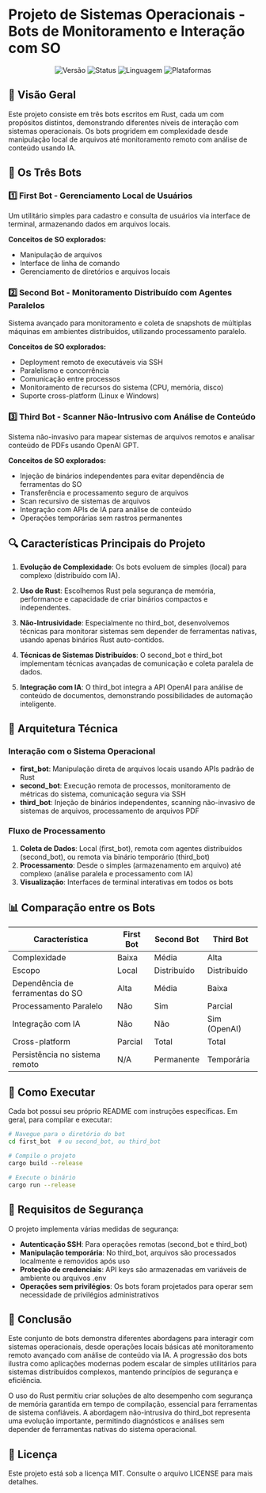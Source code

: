 # Projeto de Sistemas Operacionais - Bots de Monitoramento e Interação com SO

<div align="center">

![Versão](https://img.shields.io/badge/versão-1.0.0-blue.svg)
![Status](https://img.shields.io/badge/status-completo-success)
![Linguagem](https://img.shields.io/badge/linguagem-rust-orange)
![Plataformas](https://img.shields.io/badge/plataformas-linux%20%7C%20windows-lightgrey)

</div>

## 📌 Visão Geral

Este projeto consiste em três bots escritos em Rust, cada um com propósitos distintos, demonstrando diferentes níveis de interação com sistemas operacionais. Os bots progridem em complexidade desde manipulação local de arquivos até monitoramento remoto com análise de conteúdo usando IA.

## 🤖 Os Três Bots

### 1️⃣ First Bot - Gerenciamento Local de Usuários
Um utilitário simples para cadastro e consulta de usuários via interface de terminal, armazenando dados em arquivos locais.

**Conceitos de SO explorados:**
- Manipulação de arquivos
- Interface de linha de comando
- Gerenciamento de diretórios e arquivos locais

### 2️⃣ Second Bot - Monitoramento Distribuído com Agentes Paralelos
Sistema avançado para monitoramento e coleta de snapshots de múltiplas máquinas em ambientes distribuídos, utilizando processamento paralelo.

**Conceitos de SO explorados:**
- Deployment remoto de executáveis via SSH
- Paralelismo e concorrência
- Comunicação entre processos
- Monitoramento de recursos do sistema (CPU, memória, disco)
- Suporte cross-platform (Linux e Windows)

### 3️⃣ Third Bot - Scanner Não-Intrusivo com Análise de Conteúdo
Sistema não-invasivo para mapear sistemas de arquivos remotos e analisar conteúdo de PDFs usando OpenAI GPT.

**Conceitos de SO explorados:**
- Injeção de binários independentes para evitar dependência de ferramentas do SO
- Transferência e processamento seguro de arquivos
- Scan recursivo de sistemas de arquivos
- Integração com APIs de IA para análise de conteúdo
- Operações temporárias sem rastros permanentes

## 🔍 Características Principais do Projeto

1. **Evolução de Complexidade**: Os bots evoluem de simples (local) para complexo (distribuído com IA).

2. **Uso de Rust**: Escolhemos Rust pela segurança de memória, performance e capacidade de criar binários compactos e independentes.

3. **Não-Intrusividade**: Especialmente no third_bot, desenvolvemos técnicas para monitorar sistemas sem depender de ferramentas nativas, usando apenas binários Rust auto-contidos.

4. **Técnicas de Sistemas Distribuídos**: O second_bot e third_bot implementam técnicas avançadas de comunicação e coleta paralela de dados.

5. **Integração com IA**: O third_bot integra a API OpenAI para análise de conteúdo de documentos, demonstrando possibilidades de automação inteligente.

## 🔧 Arquitetura Técnica

### Interação com o Sistema Operacional
- **first_bot**: Manipulação direta de arquivos locais usando APIs padrão de Rust
- **second_bot**: Execução remota de processos, monitoramento de métricas do sistema, comunicação segura via SSH
- **third_bot**: Injeção de binários independentes, scanning não-invasivo de sistemas de arquivos, processamento de arquivos PDF

### Fluxo de Processamento
1. **Coleta de Dados**: Local (first_bot), remota com agentes distribuídos (second_bot), ou remota via binário temporário (third_bot)
2. **Processamento**: Desde o simples (armazenamento em arquivo) até complexo (análise paralela e processamento com IA)
3. **Visualização**: Interfaces de terminal interativas em todos os bots

## 📊 Comparação entre os Bots

| Característica                   | First Bot | Second Bot | Third Bot |
|----------------------------------|-----------|------------|-----------|
| Complexidade                     | Baixa     | Média      | Alta      |
| Escopo                           | Local     | Distribuído| Distribuído |
| Dependência de ferramentas do SO | Alta      | Média      | Baixa     |
| Processamento Paralelo           | Não       | Sim        | Parcial   |
| Integração com IA                | Não       | Não        | Sim (OpenAI) |
| Cross-platform                   | Parcial   | Total      | Total     |
| Persistência no sistema remoto   | N/A       | Permanente | Temporária |

## 🚀 Como Executar

Cada bot possui seu próprio README com instruções específicas. Em geral, para compilar e executar:

```bash
# Navegue para o diretório do bot
cd first_bot  # ou second_bot, ou third_bot

# Compile o projeto
cargo build --release

# Execute o binário
cargo run --release
```

## 🔐 Requisitos de Segurança

O projeto implementa várias medidas de segurança:

- **Autenticação SSH**: Para operações remotas (second_bot e third_bot)
- **Manipulação temporária**: No third_bot, arquivos são processados localmente e removidos após uso
- **Proteção de credenciais**: API keys são armazenadas em variáveis de ambiente ou arquivos .env
- **Operações sem privilégios**: Os bots foram projetados para operar sem necessidade de privilégios administrativos

## 📝 Conclusão

Este conjunto de bots demonstra diferentes abordagens para interagir com sistemas operacionais, desde operações locais básicas até monitoramento remoto avançado com análise de conteúdo via IA. A progressão dos bots ilustra como aplicações modernas podem escalar de simples utilitários para sistemas distribuídos complexos, mantendo princípios de segurança e eficiência.

O uso do Rust permitiu criar soluções de alto desempenho com segurança de memória garantida em tempo de compilação, essencial para ferramentas de sistema confiáveis. A abordagem não-intrusiva do third_bot representa uma evolução importante, permitindo diagnósticos e análises sem depender de ferramentas nativas do sistema operacional.

## 📜 Licença

Este projeto está sob a licença MIT. Consulte o arquivo LICENSE para mais detalhes.
